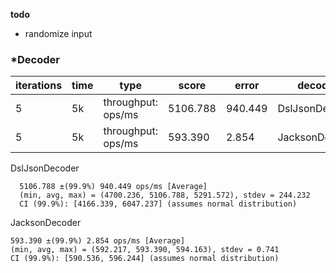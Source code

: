 **todo**
- randomize input

### *Decoder

|iterations|time| type         | score    |error| decoder |
|-|-|--------------|----------|-|-|
|5|5k| throughput: ops/ms | 5106.788 |940.449|DslJsonDecoder|
|5|5k| throughput: ops/ms | 593.390 |2.854|JacksonDecoder|

DslJsonDecoder
```
  5106.788 ±(99.9%) 940.449 ops/ms [Average]
  (min, avg, max) = (4700.236, 5106.788, 5291.572), stdev = 244.232
  CI (99.9%): [4166.339, 6047.237] (assumes normal distribution)
```

JacksonDecoder
```
593.390 ±(99.9%) 2.854 ops/ms [Average]
(min, avg, max) = (592.217, 593.390, 594.163), stdev = 0.741
CI (99.9%): [590.536, 596.244] (assumes normal distribution)
```
